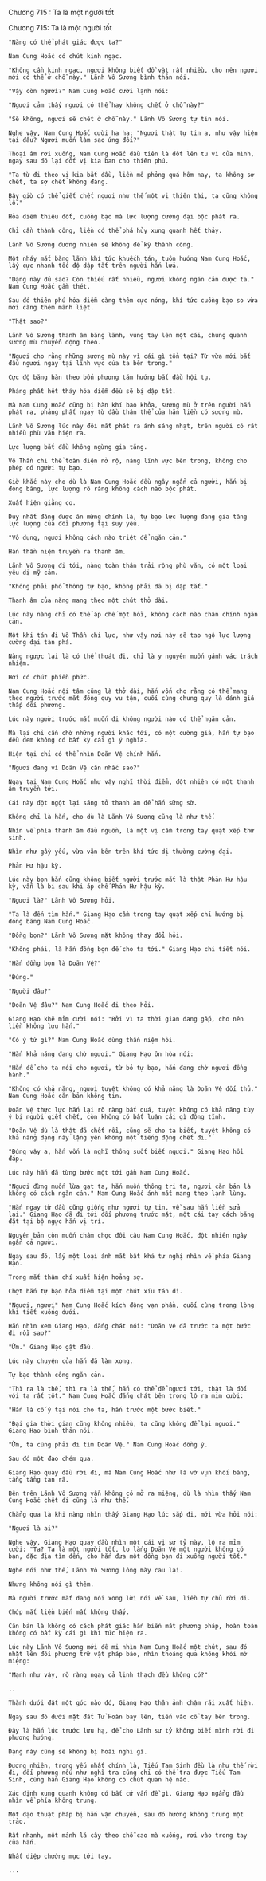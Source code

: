 




Chương 715 : Ta là một người tốt


Chương 715: Ta là một người tốt

	"Nàng có thể phát giác được ta?"

	Nam Cung Hoắc có chút kinh ngạc.

	"Không cần kinh ngạc, ngươi không biết đồ vật rất nhiều, cho nên ngươi mới có thể ở chỗ này." Lãnh Vô Sương bình thản nói.

	"Vậy còn ngươi?" Nam Cung Hoắc cười lạnh nói:

	"Ngươi cảm thấy ngươi có thể hay không chết ở chỗ này?"

	"Sẽ không, ngươi sẽ chết ở chỗ này." Lãnh Vô Sương tự tin nói.

	Nghe vậy, Nam Cung Hoắc cười ha ha: "Ngươi thật tự tin a, như vậy hiện tại đâu? Ngươi muốn làm sao ứng đối?"

	Thoại âm rơi xuống, Nam Cung Hoắc đầu tiên là đốt lên tu vi của mình, ngay sau đó lại đốt vị kia ban cho thiên phú.

	"Ta từ đi theo vị kia bắt đầu, liền mô phỏng quá hôm nay, ta không sợ chết, ta sợ chết không đáng.

	Bây giờ có thể giết chết ngươi như thế một vị thiên tài, ta cũng không lỗ."

	Hỏa diễm thiêu đốt, cuồng bạo mà lực lượng cường đại bộc phát ra.

	Chỉ cần thành công, liền có thể phá hủy xung quanh hết thảy.

	Lãnh Vô Sương đương nhiên sẽ không để kỳ thành công.

	Một nháy mắt băng lãnh khí tức khuếch tán, tuôn hướng Nam Cung Hoắc, lấy cực nhanh tốc độ dập tắt trên người hắn lửa.

	"Dạng này đủ sao? Còn thiếu rất nhiều, ngươi không ngăn cản được ta." Nam Cung Hoắc gầm thét.

	Sau đó thiên phú hỏa diễm càng thêm cực nóng, khí tức cuồng bạo so vừa mới càng thêm mãnh liệt.

	"Thật sao?"

	Lãnh Vô Sương thanh âm băng lãnh, vung tay lên một cái, chung quanh sương mù chuyển động theo.

	"Ngươi cho rằng những sương mù này vì cái gì tồn tại? Từ vừa mới bắt đầu ngươi ngay tại lĩnh vực của ta bên trong."

	Cực độ băng hàn theo bốn phương tám hướng bắt đầu hội tụ.

	Phảng phất hết thảy hỏa diễm đều sẽ bị dập tắt.

	Mà Nam Cung Hoắc cũng bị hàn khí bao khỏa, sương mù ở trên người hắn phát ra, phảng phất ngay từ đầu thân thể của hắn liền có sương mù.

	Lãnh Vô Sương lúc này đôi mắt phát ra ánh sáng nhạt, trên người có rất nhiều phù văn hiện ra.

	Lực lượng bắt đầu không ngừng gia tăng.

	Võ Thần chi thể toàn diện nở rộ, nàng lĩnh vực bên trong, không cho phép có người tự bạo.

	Giờ khắc này cho dù là Nam Cung Hoắc đều ngây ngẩn cả người, hắn bị đóng băng, lực lượng rõ ràng không cách nào bộc phát.

	Xuất hiện giằng co.

	Duy nhất đáng được ăn mừng chính là, tự bạo lực lượng đang gia tăng lực lượng của đối phương tại suy yếu.

	"Vô dụng, ngươi không cách nào triệt để ngăn cản."

	Hắn thần niệm truyền ra thanh âm.

	Lãnh Vô Sương đi tới, nàng toàn thân trải rộng phù văn, có một loại yêu dị mỹ cảm.

	"Không phải phổ thông tự bạo, không phải đã bị dập tắt."

	Thanh âm của nàng mang theo một chút thở dài.

	Lúc này nàng chỉ có thể áp chế một hồi, không cách nào chân chính ngăn cản.

	Một khi tán đi Võ Thần chi lực, như vậy nơi này sẽ tao ngộ lực lượng cường đại tàn phá.

	Nàng ngược lại là có thể thoát đi, chỉ là y nguyên muốn gánh vác trách nhiệm.

	Hơi có chút phiền phức.

	Nam Cung Hoắc nội tâm cũng là thở dài, hắn vốn cho rằng có thể mang theo người trước mắt đồng quy vu tận, cuối cùng chung quy là đánh giá thấp đối phương.

	Lúc này người trước mắt muốn đi không người nào có thể ngăn cản.

	Mà lại chỉ cần chờ những người khác tới, có một cường giả, hắn tự bạo đều đem không có bất kỳ cái gì ý nghĩa.

	Hiện tại chỉ có thể nhìn Doãn Vệ chính hắn.

	"Ngươi đang vì Doãn Vệ cân nhắc sao?"

	Ngay tại Nam Cung Hoắc như vậy nghĩ thời điểm, đột nhiên có một thanh âm truyền tới.

	Cái này đột ngột lại sáng tỏ thanh âm để hắn sững sờ.

	Không chỉ là hắn, cho dù là Lãnh Vô Sương cũng là như thế.

	Nhìn về phía thanh âm đầu nguồn, là một vị cầm trong tay quạt xếp thư sinh.

	Nhìn như gầy yếu, vừa vặn bên trên khí tức dị thường cường đại.

	Phản Hư hậu kỳ.

	Lúc này bọn hắn cũng không biết người trước mắt là thật Phản Hư hậu kỳ, vẫn là bị sau khi áp chế Phản Hư hậu kỳ.

	"Ngươi là?" Lãnh Vô Sương hỏi.

	"Ta là đến tìm hắn." Giang Hạo cầm trong tay quạt xếp chỉ hướng bị đóng băng Nam Cung Hoắc.

	"Đồng bọn?" Lãnh Vô Sương mặt không thay đổi hỏi.

	"Không phải, là hắn đồng bọn để cho ta tới." Giang Hạo chi tiết nói.

	"Hắn đồng bọn là Doãn Vệ?"

	"Đúng."

	"Người đâu?"

	"Doãn Vệ đâu?" Nam Cung Hoắc đi theo hỏi.

	Giang Hạo khẽ mỉm cười nói: "Bởi vì ta thời gian đang gấp, cho nên liền không lưu hắn."

	"Có ý tứ gì?" Nam Cung Hoắc dùng thần niệm hỏi.

	"Hắn khả năng đang chờ ngươi." Giang Hạo ôn hòa nói:

	"Hắn để cho ta nói cho ngươi, từ bỏ tự bạo, hắn đang chờ ngươi đồng hành."

	"Không có khả năng, ngươi tuyệt không có khả năng là Doãn Vệ đối thủ." Nam Cung Hoắc căn bản không tin.

	Doãn Vệ thực lực hắn lại rõ ràng bất quá, tuyệt không có khả năng tùy ý bị người giết chết, còn không có bất luận cái gì động tĩnh.

	"Doãn Vệ dù là thật đã chết rồi, cũng sẽ cho ta biết, tuyệt không có khả năng dạng này lặng yên không một tiếng động chết đi."

	"Đúng vậy a, hắn vốn là nghĩ thông suốt biết ngươi." Giang Hạo hồi đáp.

	Lúc này hắn đã từng bước một tới gần Nam Cung Hoắc.

	"Ngươi đừng muốn lừa gạt ta, hắn muốn thông tri ta, ngươi căn bản là không có cách ngăn cản." Nam Cung Hoắc ánh mắt mang theo lạnh lùng.

	"Hắn ngay từ đầu cũng giống như ngươi tự tin, về sau hắn liền sửa lại." Giang Hạo đã đi tới đối phương trước mặt, một cái tay cách băng đặt tại bộ ngực hắn vị trí.

	Nguyên bản còn muốn châm chọc đôi câu Nam Cung Hoắc, đột nhiên ngây ngẩn cả người.

	Ngay sau đó, lấy một loại ánh mắt bất khả tư nghị nhìn về phía Giang Hạo.

	Trong mắt thậm chí xuất hiện hoảng sợ.

	Chợt hắn tự bạo hỏa diễm tại một chút xíu tán đi.

	"Ngươi, ngươi" Nam Cung Hoắc kích động vạn phần, cuối cùng trong lòng khí tiết xuống dưới.

	Hắn nhìn xem Giang Hạo, đắng chát nói: "Doãn Vệ đã trước ta một bước đi rồi sao?"

	"Ừm." Giang Hạo gật đầu.

	Lúc này chuyện của hắn đã làm xong.

	Tự bạo thành công ngăn cản.

	"Thì ra là thế, thì ra là thế, hắn có thể để ngươi tới, thật là đối với ta rất tốt." Nam Cung Hoắc đắng chát bên trong lộ ra mỉm cười:

	"Hắn là cố ý tại nói cho ta, hắn trước một bước biết."

	"Đại gia thời gian cũng không nhiều, ta cũng không để lại ngươi." Giang Hạo bình thản nói.

	"Ừm, ta cũng phải đi tìm Doãn Vệ." Nam Cung Hoắc đồng ý.

	Sau đó một đao chém qua.

	Giang Hạo quay đầu rời đi, mà Nam Cung Hoắc như là vỡ vụn khối băng, tầng tầng tan rã.

	Bên trên Lãnh Vô Sương vẫn không có mở ra miệng, dù là nhìn thấy Nam Cung Hoắc chết đi cũng là như thế.

	Chẳng qua là khi nàng nhìn thấy Giang Hạo lúc sắp đi, mới vừa hỏi nói:

	"Ngươi là ai?"

	Nghe vậy, Giang Hạo quay đầu nhìn một cái vị sư tỷ này, lộ ra mỉm cười: "Ta? Ta là một người tốt, lo lắng Doãn Vệ một người không có bạn, đặc địa tìm đến, cho hắn đưa một đồng bạn đi xuống người tốt."

	Nghe nói như thế, Lãnh Vô Sương lông mày cau lại.

	Nhưng không nói gì thêm.

	Mà người trước mắt đang nói xong lời nói về sau, liền tự chủ rời đi.

	Chớp mắt liền biến mất không thấy.

	Căn bản là không có cách phát giác hắn biến mất phương pháp, hoàn toàn không có bất kỳ cái gì khí tức hiện ra.

	Lúc này Lãnh Vô Sương mới đê mi nhìn Nam Cung Hoắc một chút, sau đó nhặt lên đối phương trữ vật pháp bảo, nhìn thoáng qua không khỏi mở miệng:

	"Mạnh như vậy, rõ ràng ngay cả linh thạch đều không có?"

	..

	Thành dưới đất một góc nào đó, Giang Hạo thân ảnh chậm rãi xuất hiện.

	Ngay sau đó dưới mặt đất Tử Hoàn bay lên, tiến vào cổ tay bên trong.

	Đây là hắn lúc trước lưu hạ, để cho Lãnh sư tỷ không biết mình rời đi phương hướng.

	Dạng này cũng sẽ không bị hoài nghi gì.

	Đương nhiên, trọng yếu nhất chính là, Tiếu Tam Sinh đều là như thế rời đi, đối phương nếu như nghĩ tra cũng chỉ có thể tra được Tiếu Tam Sinh, cùng hắn Giang Hạo không có chút quan hệ nào.

	Xác định xung quanh không có bất cứ vấn đề gì, Giang Hạo ngẩng đầu nhìn về phía không trung.

	Một đạo thuật pháp bị hắn vận chuyển, sau đó hướng không trung một trảo.

	Rất nhanh, một mảnh lá cây theo chỗ cao mà xuống, rơi vào trong tay của hắn.

	Nhất diệp chướng mục tới tay.

	...




